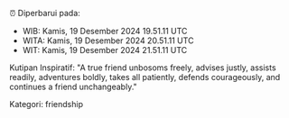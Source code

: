 ⏰ Diperbarui pada:
- WIB: Kamis, 19 Desember 2024 19.51.11 UTC
- WITA: Kamis, 19 Desember 2024 20.51.11 UTC
- WIT: Kamis, 19 Desember 2024 21.51.11 UTC

Kutipan Inspiratif:
"A true friend unbosoms freely, advises justly, assists readily, adventures boldly, takes all patiently, defends courageously, and continues a friend unchangeably."


Kategori: friendship

